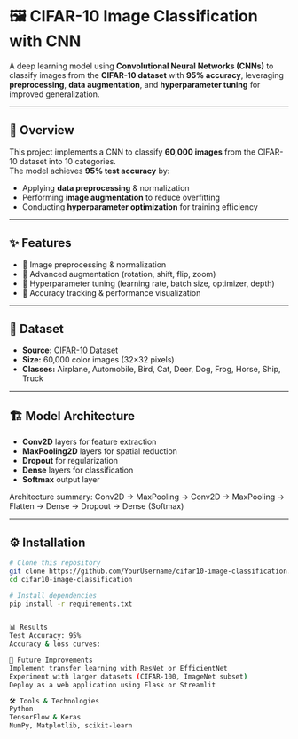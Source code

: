 # 🖼️ CIFAR-10 Image Classification with CNN

A deep learning model using **Convolutional Neural Networks (CNNs)** to classify images from the **CIFAR-10 dataset** with **95% accuracy**, leveraging **preprocessing**, **data augmentation**, and **hyperparameter tuning** for improved generalization.

---

## 📌 Overview
This project implements a CNN to classify **60,000 images** from the CIFAR-10 dataset into 10 categories.  
The model achieves **95% test accuracy** by:
- Applying **data preprocessing** & normalization
- Performing **image augmentation** to reduce overfitting
- Conducting **hyperparameter optimization** for training efficiency

---

## ✨ Features
- 🔹 Image preprocessing & normalization
- 🔹 Advanced augmentation (rotation, shift, flip, zoom)
- 🔹 Hyperparameter tuning (learning rate, batch size, optimizer, depth)
- 🔹 Accuracy tracking & performance visualization

---

## 📂 Dataset
- **Source:** [CIFAR-10 Dataset](https://www.cs.toronto.edu/~kriz/cifar.html)  
- **Size:** 60,000 color images (32×32 pixels)  
- **Classes:** Airplane, Automobile, Bird, Cat, Deer, Dog, Frog, Horse, Ship, Truck  

---

## 🏗 Model Architecture
- **Conv2D** layers for feature extraction
- **MaxPooling2D** layers for spatial reduction
- **Dropout** for regularization
- **Dense** layers for classification
- **Softmax** output layer

Architecture summary:
Conv2D → MaxPooling → Conv2D → MaxPooling → Flatten → Dense → Dropout → Dense (Softmax)


---

## ⚙️ Installation
```bash
# Clone this repository
git clone https://github.com/YourUsername/cifar10-image-classification.git
cd cifar10-image-classification

# Install dependencies
pip install -r requirements.txt


📊 Results
Test Accuracy: 95%
Accuracy & loss curves:

🔮 Future Improvements
Implement transfer learning with ResNet or EfficientNet
Experiment with larger datasets (CIFAR-100, ImageNet subset)
Deploy as a web application using Flask or Streamlit

🛠 Tools & Technologies
Python
TensorFlow & Keras
NumPy, Matplotlib, scikit-learn

